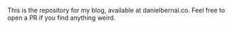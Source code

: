 This is the repository for my blog, available at danielbernal.co.   Feel free to open a PR if you find anything weird.
